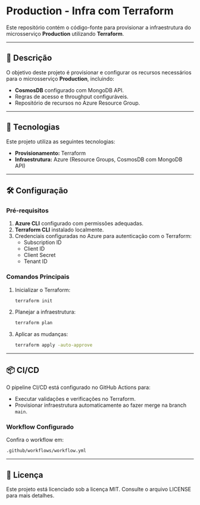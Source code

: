 
# Production - Infra com Terraform

Este repositório contém o código-fonte para provisionar a infraestrutura do microsserviço **Production** utilizando **Terraform**.

---

## 🔧 **Descrição**
O objetivo deste projeto é provisionar e configurar os recursos necessários para o microsserviço **Production**, incluindo:
- **CosmosDB** configurado com MongoDB API.
- Regras de acesso e throughput configuráveis.
- Repositório de recursos no Azure Resource Group.

---

## 🚀 **Tecnologias**
Este projeto utiliza as seguintes tecnologias:
- **Provisionamento:** Terraform
- **Infraestrutura:** Azure (Resource Groups, CosmosDB com MongoDB API)

---

## 🛠️ **Configuração**
### **Pré-requisitos**
1. **Azure CLI** configurado com permissões adequadas.
2. **Terraform CLI** instalado localmente.
3. Credenciais configuradas no Azure para autenticação com o Terraform:
   - Subscription ID
   - Client ID
   - Client Secret
   - Tenant ID

### **Comandos Principais**
1. Inicializar o Terraform:
   ```bash
   terraform init
   ```

2. Planejar a infraestrutura:
   ```bash
   terraform plan
   ```

3. Aplicar as mudanças:
   ```bash
   terraform apply -auto-approve
   ```

---

## 📦 **CI/CD**
O pipeline CI/CD está configurado no GitHub Actions para:
- Executar validações e verificações no Terraform.
- Provisionar infraestrutura automaticamente ao fazer merge na branch `main`.

### **Workflow Configurado**
Confira o workflow em:
```bash
.github/workflows/workflow.yml
```

---

## 📄 Licença
Este projeto está licenciado sob a licença MIT. Consulte o arquivo LICENSE para mais detalhes.
